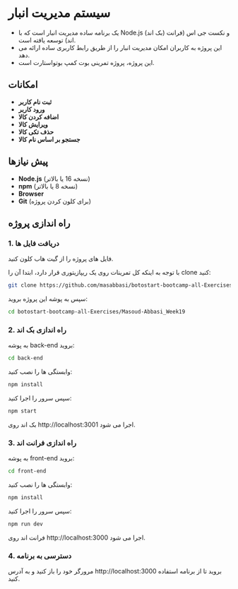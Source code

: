 # سیستم مدیریت انبار

- یک برنامه ساده مدیریت انبار است که با Node.js (بک اند) و نکست جی اس (فرانت اند) توسعه یافته است.
- این پروژه به کاربران امکان مدیریت انبار را از طریق رابط کاربری ساده ارائه می دهد.
- این پروژه، پروژه تمرینی بوت کمپ بوتواستارت است.

## امکانات
- **ثبت نام کاربر**
- **ورود کاربر**
- **اضافه کردن کالا**
- **ویرایش کالا**
- **حذف تکی کالا**
- **جستجو بر اساس نام کالا**

## پیش نیازها
- **Node.js** (نسخه 16 یا بالاتر)
- **npm** (نسخه 8 یا بالاتر)
- **Browser**
- **Git** (برای کلون کردن پروژه)

## راه‌ اندازی پروژه

### 1. دریافت فایل ها
فایل های پروژه را از گیت هاب کلون کنید.

با توجه به اینکه کل تمرینات روی یک ریپازیتوری قرار دارد، ابتدا آن را clone کنید:
```bash
git clone https://github.com/masabbasi/botostart-bootcamp-all-Exercises.git
```
سپس به پوشه این پروژه بروید:
```bash
cd botostart-bootcamp-all-Exercises/Masoud-Abbasi_Week19
```
### 2. راه اندازی بک اند
به پوشه back-end بروید:
```bash
cd back-end
```
وابستگی ها را نصب کنید:
```bash
npm install
```
سپس سرور را اجرا کنید:
```bash
npm start
```
بک اند روی http://localhost:3001 اجرا می شود.

### 3. راه اندازی فرانت اند
به پوشه front-end بروید:
```bash
cd front-end
```
وابستگی ها را نصب کنید:
```bash
npm install
```
سپس سرور را اجرا کنید:
```bash
npm run dev
```
فرانت اند روی http://localhost:3000 اجرا می شود.

### 4. دسترسی به برنامه
مرورگر خود را باز کنید و به آدرس http://localhost:3000 بروید تا از برنامه استفاده کنید.

